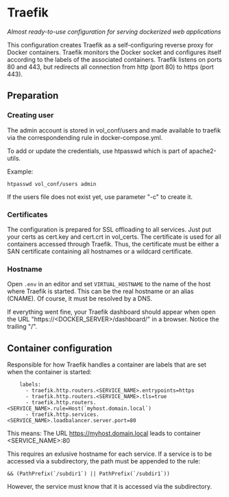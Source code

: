# Traefik
_Almost ready-to-use configuration for serving dockerized web applications_

This configuration creates Traefik as a self-configuring reverse proxy for Docker containers. Traefik monitors the Docker socket and configures itself according to the labels of the associated containers. Traefik listens on ports 80 and 443, but redirects all connection from http (port 80) to https (port 443).

## Preparation

### Creating user

The admin account is stored in vol_conf/users and made available to traefik via the correspondending rule in docker-compose.yml.

To add or update the credentials, use htpasswd which is part of apache2-utils.

Example:
```
htpasswd vol_conf/users admin
```

If the users file does not exist yet, use parameter "-c" to create it.

### Certificates

The configuration is prepared for SSL offloading to all services. Just put your certs as cert.key and cert.crt in vol_certs. The certificate is used for all containers accessed through Traefik. Thus, the certificate must be either a SAN certificate containing all hostnames or a wildcard certificate.

### Hostname

Open ```.env``` in an editor and set ```VIRTUAL_HOSTNAME``` to the name of the host where Traefik is started. This can be the real hostname or an alias (CNAME). Of course, it must be resolved by a DNS.

If everything went fine, your Traefik dashboard should appear when open the URL "https://<DOCKER_SERVER>/dashboard/" in a browser. Notice the trailing "/".

## Container configuration

Responsible for how Traefik handles a container are labels that are set when the container is started:

```
    labels:
      - traefik.http.routers.<SERVICE_NAME>.entrypoints=https
      - traefik.http.routers.<SERVICE_NAME>.tls=true
      - traefik.http.routers.<SERVICE_NAME>.rule=Host(`myhost.domain.local`)
      - traefik.http.services.<SERVICE_NAME>.loadbalancer.server.port=80
```

This means: The URL https://myhost.domain.local leads to container <SERVICE_NAME>:80

This requires an exlusive hostname for each service. If a service is to be accessed via a subdirectory, the path must be appended to the rule: 

```&& (PathPrefix(`/subdir1`) || PathPrefix(`/subdir1`))```

However, the service must know that it is accessed via the subdirectory.

